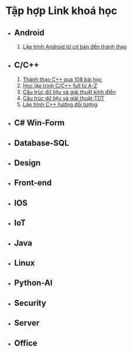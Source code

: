 # Tập hợp Link khoá học

- ## Android
  1. [Lập trình Android từ cơ bản đến thành thạo]()
- ## C/C++
  1. [Thành thạo C++ qua 108 bài học]()
  2. [Học lập trình C/C++ full từ A-Z]()
  3. [Cấu trúc dữ liệu và giải thuật kinh điển]()
  4. [Cấu trúc dữ liệu và giải thuật-TDT]()
  5. [Lập trình C++ hướng đối tượng]()
- ## C# Win-Form
- ## Database-SQL
- ## Design
- ## Front-end
- ## IOS
- ## IoT
- ## Java
- ## Linux
- ## Python-AI
- ## Security
- ## Server
- ## Office
